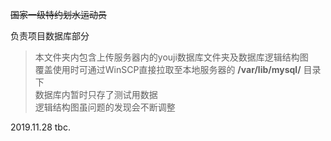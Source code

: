 ~~国家一级特约划水运动员~~

负责项目数据库部分
>本文件夹内包含上传服务器内的youji数据库文件夹及数据库逻辑结构图  
>覆盖使用时可通过WinSCP直接拉取至本地服务器的 **/var/lib/mysql/** 目录下  
>数据库内暂时只存了测试用数据  
>逻辑结构图虽问题的发现会不断调整

2019.11.28 tbc.
